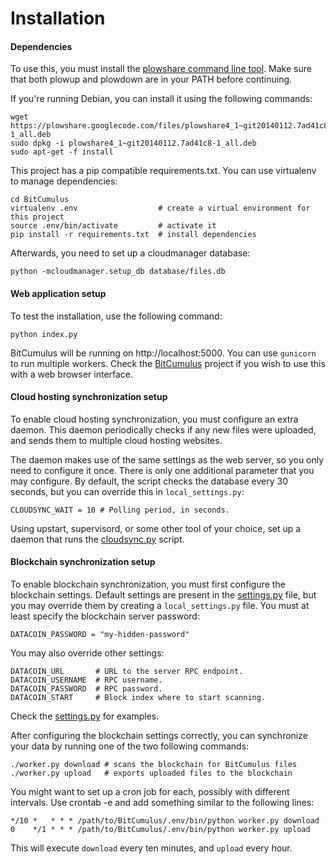 Installation
============

#### Dependencies

To use this, you must install the [plowshare command line
tool](https://code.google.com/p/plowshare/). Make sure that both plowup and
plowdown are in your PATH before continuing.

If you're running Debian, you can install it using the following commands:

    wget https://plowshare.googlecode.com/files/plowshare4_1~git20140112.7ad41c8-1_all.deb
    sudo dpkg -i plowshare4_1~git20140112.7ad41c8-1_all.deb
    sudo apt-get -f install


This project has a pip compatible requirements.txt. You can use virtualenv to
manage dependencies:

    cd BitCumulus
    virtualenv .env                  # create a virtual environment for this project
    source .env/bin/activate         # activate it
    pip install -r requirements.txt  # install dependencies

Afterwards, you need to set up a cloudmanager database:

    python -mcloudmanager.setup_db database/files.db


#### Web application setup

To test the installation, use the following command:

    python index.py

BitCumulus will be running on http://localhost:5000. You can use `gunicorn` to
run multiple workers. Check the
[BitCumulus](https://github.com/Storj/BitCumulus) project if you wish to use
this with a web browser interface.


#### Cloud hosting synchronization setup

To enable cloud hosting synchronization, you must configure an extra daemon.
This daemon periodically checks if any new files were uploaded, and sends them
to multiple cloud hosting websites.

The daemon makes use of the same settings as the web server, so you only need
to configure it once. There is only one additional parameter that you may
configure. By default, the script checks the database every 30 seconds,
but you can override this in `local_settings.py`:

    CLOUDSYNC_WAIT = 10 # Polling period, in seconds.

Using upstart, supervisord, or some other tool of your choice, set up a daemon
that runs the
[cloudsync.py](https://github.com/Storj/web-core/blob/master/cloudsync.py)
script.


#### Blockchain synchronization setup

To enable blockchain synchronization, you must first configure the
blockchain settings. Default settings are present in the
[settings.py](settings.py) file, but you may override them by creating a
`local_settings.py` file. You must at least specify the blockchain
server password:

    DATACOIN_PASSWORD = "my-hidden-password"

You may also override other settings:

    DATACOIN_URL       # URL to the server RPC endpoint.
    DATACOIN_USERNAME  # RPC username.
    DATACOIN_PASSWORD  # RPC password.
    DATACOIN_START     # Block index where to start scanning.

Check the [settings.py](settings.py) for examples.

After configuring the blockchain settings correctly, you can synchronize
your data by running one of the two following commands:

    ./worker.py download # scans the blockchain for BitCumulus files
    ./worker.py upload   # exports uploaded files to the blockchain

You might want to set up a cron job for each, possibly with different
intervals. Use crontab -e and add something similar to the following lines:

    */10 *   * * * /path/to/BitCumulus/.env/bin/python worker.py download
    0    */1 * * * /path/to/BitCumulus/.env/bin/python worker.py upload

This will execute `download` every ten minutes, and `upload` every hour.
